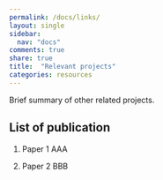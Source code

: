 ```yaml
---
permalink: /docs/links/
layout: single
sidebar:
  nav: "docs"
comments: true
share: true  
title:  "Relevant projects"
categories: resources
---
```

Brief summary of other related projects.

## List of publication

1. Paper 1
AAA

2. Paper 2
BBB
